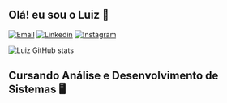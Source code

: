 ## Olá! eu sou o Luiz 👋
[![Email](https://img.shields.io/badge/Gmail-D14836?style=for-the-badge&logo=gmail&logoColor=white)](mailto:luizgustavoka66@gmail.com)
[![Linkedin](https://img.shields.io/badge/LinkedIn-0077B5?style=for-the-badge&logo=linkedin&logoColor=white)](https://www.linkedin.com/in/luiz-gustavo-164a9a263/)
[![Instagram](https://img.shields.io/badge/Instagram-E4405F?style=for-the-badge&logo=instagram&logoColor=white)](https://www.instagram.com/luizz.gu_/)

![Luiz GitHub stats](https://github-readme-stats.vercel.app/api?username=Luizz66&show_icons=true&theme=radical)

## Cursando Análise e Desenvolvimento de Sistemas 🖥️

